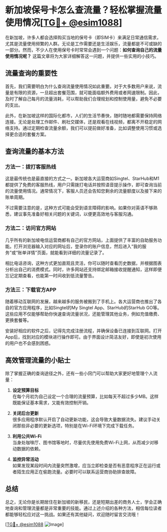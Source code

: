 # 新加坡保号卡怎么查流量？轻松掌握流量使用情况[[TG💪+ @esim1088](https://t.me/s/esim1088)]

在新加坡，许多人都会选择购买当地的保号卡（即SIM卡）来满足日常通信需求，尤其是流量使用频繁的人群。无论是工作需要还是生活娱乐，流量都是不可或缺的一部分。然而，不少人在使用保号卡时常常会遇到一个问题：**如何查询自己的流量使用情况呢？** 这篇文章将为大家详细解答这一问题，并提供一些实用的小技巧。

## 流量查询的重要性

首先，我们需要明白为什么查询流量使用情况如此重要。对于大多数用户来说，流量是有限的资源，一旦超出套餐范围，就可能面临额外费用或者网速限制。因此，及时了解自己每月的流量消耗，可以帮助我们合理规划和控制使用量，避免不必要的支出。

此外，在新加坡这样的国际化都市，人们的生活节奏快，随时随地都需要保持网络连接。无论是处理工作邮件、刷社交媒体，还是观看在线视频，都离不开稳定的网络支持。通过定期检查流量余额，我们可以提前做好准备，比如调整使用习惯或选择更合适的套餐方案。

## 查询流量的基本方法

### 方法一：拨打客服热线

这是最传统也是最直接的方式之一。新加坡各大运营商如Singtel、StarHub和M1都提供了免费的客服热线，用户只需拨打电话并按照语音提示操作，即可查询当前的流量使用情况。通常情况下，客服人员还会告知您剩余的流量额度以及接下来的账单周期。

不过需要注意的是，这种方式可能会受到语言障碍的影响。如果你对英语不够熟悉，建议事先准备好相关问题的关键词，以便更高效地与客服沟通。

### 方法二：访问官方网站

几乎所有的新加坡电信运营商都有自己的官方网站，上面提供了丰富的自助服务功能。打开浏览器输入对应的网址后，登录你的账户信息，然后进入“我的服务”或“账单详情”页面，就能看到详细的流量记录了。

相比电话咨询，这种方式更加直观且灵活，你可以随时查看历史数据，并根据图表分析出自己的消费模式。同时，许多网站还支持绑定邮箱接收提醒通知，这样即便忘记定期查看，也能第一时间收到低流量警告。

### 方法三：下载官方APP

随着移动互联网的发展，越来越多的服务被搬到了手机上。各大运营商也推出了各自的官方应用程序，比如Singtel的My Singtel App、StarHub的StarHub GO等。这些应用不仅能够帮助你快速查询流量状况，还能管理其他业务，例如充值缴费、更换套餐等。

安装好相应的软件之后，记得先完成注册流程，并确保设备已连接到互联网。打开App后，找到对应的模块进行操作即可。由于界面设计简洁友好，即使是初次使用的用户也不会感到困惑。

## 高效管理流量的小贴士

除了掌握正确的查询途径之外，还有一些小窍门可以帮助大家更好地管理个人流量：

1. **设定预算目标**  
   在每个月初为自己设定一个合理的流量预算，比如每天不超过多少MB。这样既能保证基本需求，又能有效控制开销。

2. **关闭后台更新**  
   很多应用程序默认开启了自动更新功能，这会导致大量数据流失。建议手动关闭那些非必要的更新选项，特别是在Wi-Fi环境下完成下载任务。

3. **利用公共Wi-Fi**  
   当身处咖啡厅、图书馆等地时，尽量优先使用免费Wi-Fi上网，从而减少对移动数据的依赖。

4. **监控异常活动**  
   如果发现某段时间内流量突然激增，应当立即检查是否有恶意程序正在运行或者陌生应用正在偷跑流量。必要时可以联系运营商协助排查故障。

## 总结

总之，无论你是长期居住在新加坡的新移民，还是短期出差的商务人士，学会正确地查询和管理流量都是非常重要的技能。通过上述介绍的各种方法，相信每位读者都能够轻松应对这一挑战。如果还有其他疑问，欢迎随时留言交流哦！

[[TG💪+ @esim1088](https://t.me/s/esim1088) ![Image](https://i.postimg.cc/4NQfJmqS/Snipaste-2025-05-13-00-14-12.png)]